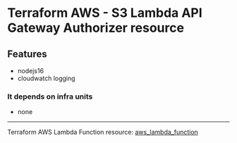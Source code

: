 # Terraform AWS - S3 Lambda API Gateway Authorizer resource

## Features

- nodejs16
- cloudwatch logging

### It depends on infra units
- none

- - - -

Terraform AWS Lambda Function resource: [aws_lambda_function](https://registry.terraform.io/providers/hashicorp/aws/latest/docs/resources/lambda_function)
